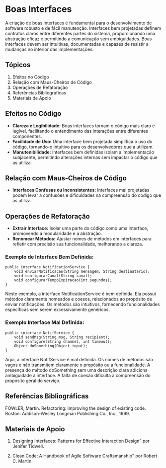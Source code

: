 # Boas Interfaces

A criação de boas interfaces é fundamental para o desenvolvimento de software robusto e de fácil manutenção. Interfaces bem projetadas definem contratos claros entre diferentes partes do sistema, proporcionando uma abstração eficaz e permitindo a comunicação sem ambiguidades. Boas interfaces devem ser intuitivas, documentadas e capazes de resistir a mudanças no interior das implementações.

## Tópicos

1. Efeitos no Código
2. Relação com Maus-Cheiros de Código
3. Operações de Refatoração
4. Referências Bibliográficas
5. Materiais de Apoio

## Efeitos no Código

- **Clareza e Legibilidade:** Boas interfaces tornam o código mais claro e legível, facilitando o entendimento das interações entre diferentes componentes.
- **Facilidade de Uso:** Uma interface bem projetada simplifica o uso do código, tornando-o intuitivo para os desenvolvedores que a utilizam.
- **Manutenibilidade:** Interfaces bem definidas isolam a implementação subjacente, permitindo alterações internas sem impactar o código que as utiliza.

## Relação com Maus-Cheiros de Código

- **Interfaces Confusas ou Inconsistentes:** Interfaces mal projetadas podem levar a confusões e dificuldades na compreensão do código que as utiliza.

## Operações de Refatoração

- **Extrair Interface:** Isolar uma parte do código como uma interface, promovendo a modularidade e a abstração.
- **Renomear Métodos:** Ajustar nomes de métodos em interfaces para refletir com precisão sua funcionalidade, melhorando a clareza.

### Exemplo de Interface Bem Definida:

```
public interface NotificationService {
    void enviarNotificacao(String mensagem, String destinatario);
    void configurarCanal(String canal);
    void configurarTempoExpiracao(int segundos);
}

```

Neste exemplo, a interface NotificationService é bem definida. Ela possui métodos claramente nomeados e coesos, relacionados ao propósito de enviar notificações. Os métodos são intuitivos, fornecendo funcionalidades específicas sem serem excessivamente genéricos.

### Exemplo Interface Mal Definida:

```
public interface NotifService {
    void sendMsg(String msg, String recipient);
    void configure(String channel, int timeout);
    Object doSomething(Object input);
}

```

Aqui, a interface NotifService é mal definida. Os nomes de métodos são vagos e não transmitem claramente o propósito ou a funcionalidade. A presença do método doSomething sem uma descrição clara adiciona ambiguidade à interface. A falta de coesão dificulta a compreensão do propósito geral do serviço.

## Referências Bibliográficas

FOWLER, Martin. Refactoring: improving the design of existing code. Boston: Addison-Wesley Longman Publishing Co., Inc., 1999.

## Materiais de Apoio

1. Designing Interfaces: Patterns for Effective Interaction Design" por Jenifer Tidwell.

2. Clean Code: A Handbook of Agile Software Craftsmanship" por Robert C. Martin.

